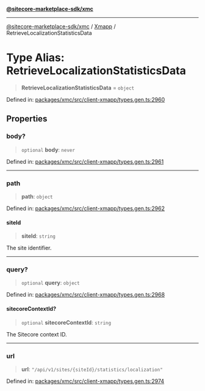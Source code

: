 [**@sitecore-marketplace-sdk/xmc**](../../../../README.md)

***

[@sitecore-marketplace-sdk/xmc](../../../../README.md) / [Xmapp](../README.md) / RetrieveLocalizationStatisticsData

# Type Alias: RetrieveLocalizationStatisticsData

> **RetrieveLocalizationStatisticsData** = `object`

Defined in: [packages/xmc/src/client-xmapp/types.gen.ts:2960](https://github.com/Sitecore/marketplace-sdk/blob/893df143248e67d8c66e942a96045542130259a0/packages/xmc/src/client-xmapp/types.gen.ts#L2960)

## Properties

### body?

> `optional` **body**: `never`

Defined in: [packages/xmc/src/client-xmapp/types.gen.ts:2961](https://github.com/Sitecore/marketplace-sdk/blob/893df143248e67d8c66e942a96045542130259a0/packages/xmc/src/client-xmapp/types.gen.ts#L2961)

***

### path

> **path**: `object`

Defined in: [packages/xmc/src/client-xmapp/types.gen.ts:2962](https://github.com/Sitecore/marketplace-sdk/blob/893df143248e67d8c66e942a96045542130259a0/packages/xmc/src/client-xmapp/types.gen.ts#L2962)

#### siteId

> **siteId**: `string`

The site identifier.

***

### query?

> `optional` **query**: `object`

Defined in: [packages/xmc/src/client-xmapp/types.gen.ts:2968](https://github.com/Sitecore/marketplace-sdk/blob/893df143248e67d8c66e942a96045542130259a0/packages/xmc/src/client-xmapp/types.gen.ts#L2968)

#### sitecoreContextId?

> `optional` **sitecoreContextId**: `string`

The Sitecore context ID.

***

### url

> **url**: `"/api/v1/sites/{siteId}/statistics/localization"`

Defined in: [packages/xmc/src/client-xmapp/types.gen.ts:2974](https://github.com/Sitecore/marketplace-sdk/blob/893df143248e67d8c66e942a96045542130259a0/packages/xmc/src/client-xmapp/types.gen.ts#L2974)
